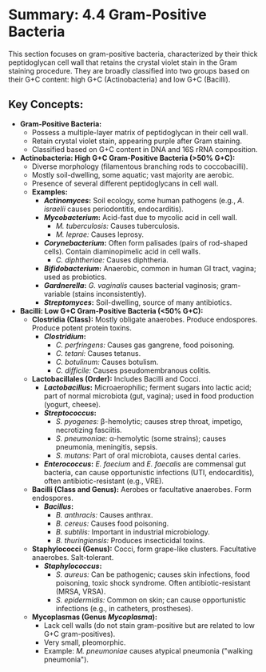 # Summary: 4.4 Gram-Positive Bacteria

This section focuses on gram-positive bacteria, characterized by their thick peptidoglycan cell wall that retains the crystal violet stain in the Gram staining procedure. They are broadly classified into two groups based on their G+C content: high G+C (Actinobacteria) and low G+C (Bacilli).

## Key Concepts:

*   **Gram-Positive Bacteria:**
    *   Possess a multiple-layer matrix of peptidoglycan in their cell wall.
    *   Retain crystal violet stain, appearing purple after Gram staining.
    *   Classified based on G+C content in DNA and 16S rRNA composition.
*   **Actinobacteria: High G+C Gram-Positive Bacteria (>50% G+C):**
    *   Diverse morphology (filamentous branching rods to coccobacilli).
    *   Mostly soil-dwelling, some aquatic; vast majority are aerobic.
    *   Presence of several different peptidoglycans in cell wall.
    *   **Examples:**
        *   ***Actinomyces*:** Soil ecology, some human pathogens (e.g., *A. israelii* causes periodontitis, endocarditis).
        *   ***Mycobacterium*:** Acid-fast due to mycolic acid in cell wall.
            *   *M. tuberculosis:* Causes tuberculosis.
            *   *M. leprae:* Causes leprosy.
        *   ***Corynebacterium*:** Often form palisades (pairs of rod-shaped cells). Contain diaminopimelic acid in cell walls.
            *   *C. diphtheriae:* Causes diphtheria.
        *   ***Bifidobacterium*:** Anaerobic, common in human GI tract, vagina; used as probiotics.
        *   ***Gardnerella*:** *G. vaginalis* causes bacterial vaginosis; gram-variable (stains inconsistently).
        *   ***Streptomyces*:** Soil-dwelling, source of many antibiotics.
*   **Bacilli: Low G+C Gram-Positive Bacteria (<50% G+C):**
    *   **Clostridia (Class):** Mostly obligate anaerobes. Produce endospores. Produce potent protein toxins.
        *   ***Clostridium*:**
            *   *C. perfringens:* Causes gas gangrene, food poisoning.
            *   *C. tetani:* Causes tetanus.
            *   *C. botulinum:* Causes botulism.
            *   *C. difficile:* Causes pseudomembranous colitis.
    *   **Lactobacillales (Order):** Includes Bacilli and Cocci.
        *   ***Lactobacillus*:** Microaerophilic; ferment sugars into lactic acid; part of normal microbiota (gut, vagina); used in food production (yogurt, cheese).
        *   ***Streptococcus*:**
            *   *S. pyogenes:* β-hemolytic; causes strep throat, impetigo, necrotizing fasciitis.
            *   *S. pneumoniae:* α-hemolytic (some strains); causes pneumonia, meningitis, sepsis.
            *   *S. mutans:* Part of oral microbiota, causes dental caries.
        *   ***Enterococcus*:** *E. faecium* and *E. faecalis* are commensal gut bacteria, can cause opportunistic infections (UTI, endocarditis), often antibiotic-resistant (e.g., VRE).
    *   **Bacilli (Class and Genus):** Aerobes or facultative anaerobes. Form endospores.
        *   ***Bacillus*:**
            *   *B. anthracis:* Causes anthrax.
            *   *B. cereus:* Causes food poisoning.
            *   *B. subtilis:* Important in industrial microbiology.
            *   *B. thuringiensis:* Produces insecticidal toxins.
    *   **Staphylococci (Genus):** Cocci, form grape-like clusters. Facultative anaerobes. Salt-tolerant.
        *   ***Staphylococcus*:**
            *   *S. aureus:* Can be pathogenic; causes skin infections, food poisoning, toxic shock syndrome. Often antibiotic-resistant (MRSA, VRSA).
            *   *S. epidermidis:* Common on skin; can cause opportunistic infections (e.g., in catheters, prostheses).
    *   **Mycoplasmas (Genus *Mycoplasma*):**
        *   Lack cell walls (do not stain gram-positive but are related to low G+C gram-positives).
        *   Very small, pleomorphic.
        *   Example: *M. pneumoniae* causes atypical pneumonia ("walking pneumonia").
